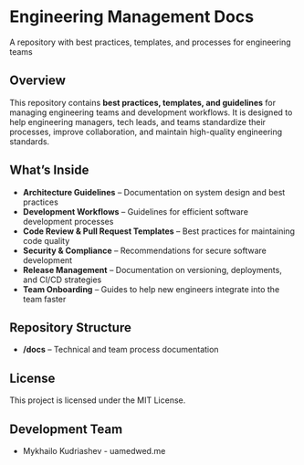 # Engineering Management Docs
A repository with best practices, templates, and processes for engineering teams

## Overview
This repository contains **best practices, templates, and guidelines** for managing engineering teams and development workflows. It is designed to help engineering managers, tech leads, and teams standardize their processes, improve collaboration, and maintain high-quality engineering standards.

## What’s Inside
- **Architecture Guidelines** – Documentation on system design and best practices
- **Development Workflows** – Guidelines for efficient software development processes
- **Code Review & Pull Request Templates** – Best practices for maintaining code quality
- **Security & Compliance** – Recommendations for secure software development
- **Release Management** – Documentation on versioning, deployments, and CI/CD strategies
- **Team Onboarding** – Guides to help new engineers integrate into the team faster

## Repository Structure  
- **/docs** – Technical and team process documentation

## License
This project is licensed under the MIT License.

## Development Team
- Mykhailo Kudriashev - uamedwed.me